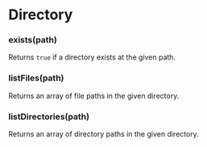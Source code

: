 # Directory

### exists(path)

Returns `true` if a directory exists at the given path.

### listFiles(path)

Returns an array of file paths in the given directory.

### listDirectories(path)

Returns an array of directory paths in the given directory.